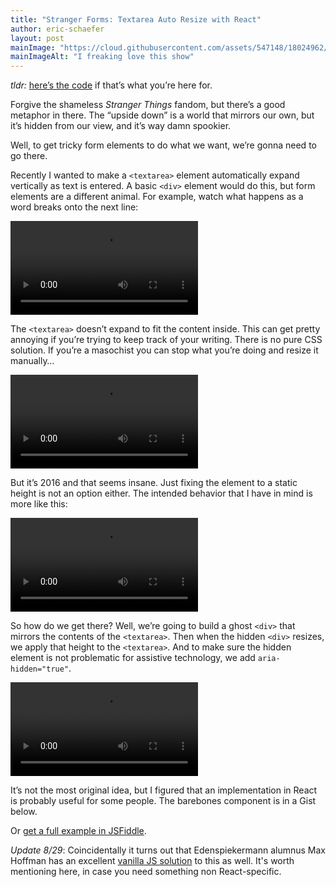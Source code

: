 ```yaml
---
title: "Stranger Forms: Textarea Auto Resize with React"
author: eric-schaefer
layout: post
mainImage: "https://cloud.githubusercontent.com/assets/547148/18024962/171ce86c-6bce-11e6-8216-5ab7f361fdde.jpg"
mainImageAlt: "I freaking love this show"
---
```


_tldr:_ [here’s the code](#snippet) if that’s what you’re here for.

Forgive the shameless _Stranger Things_ fandom, but there’s a good metaphor in there. The “upside down” is a world that mirrors our own, but it’s hidden from our view, and it’s way damn spookier.

Well, to get tricky form elements to do what we want, we’re gonna need to go there.

Recently I wanted to make a `<textarea>` element automatically expand vertically as text is entered. A basic `<div>` element would do this, but form elements are a different animal. For example, watch what happens as a word breaks onto the next line:

<video class="video--example" src="/assets/video/posts/upside-down-1.mp4" autoplay loop>
</video>

The `<textarea>` doesn’t expand to fit the content inside. This can get pretty annoying if you’re trying to keep track of your writing. There is no pure CSS solution. If you’re a masochist you can stop what you’re doing and resize it manually…

<video class="video--example" src="/assets/video/posts/upside-down-2.mp4" autoplay loop>
</video>

But it’s 2016 and that seems insane. Just fixing the element to a static height is not an option either. The intended behavior that I have in mind is more like this:

<video class="video--example" src="/assets/video/posts/upside-down-3.mp4" autoplay loop>
</video>

So how do we get there? Well, we’re going to build a ghost `<div>` that mirrors the contents of the `<textarea>`. Then when the hidden `<div>` resizes, we apply that height to the `<textarea>`. And to make sure the hidden element is not problematic for assistive technology, we add `aria-hidden="true"`.

<video class="video--example" src="/assets/video/posts/upside-down-4.mp4" autoplay loop>
</video>

It’s not the most original idea, but I figured that an implementation in React is probably useful for some people. The barebones component is in a Gist below.

<div id="snippet"></div>

Or [get a full example in JSFiddle](https://jsfiddle.net/708fp9t2/22/).

<script src="https://gist.github.com/eschaefer/a0da539b19ac0f7765fa73216a3bf1b0.js"></script>

_Update 8/29_: Coincidentally it turns out that Edenspiekermann alumnus Max Hoffman has an excellent [vanilla JS solution](https://maximilianhoffmann.com/posts/autoresizing-textareas) to this as well. It's worth mentioning here, in case you need something non React-specific.
